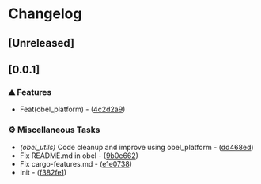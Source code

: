 # Changelog

## [Unreleased]

## [0.0.1]

### ⛰️ Features

- Feat(obel_platform) - ([4c2d2a9](https://github.com/takula-tech/nita-obel/commit/4c2d2a9b77ddf780b51e1a2782b080a79d261eca))

### ⚙️ Miscellaneous Tasks

- *(obel_utils)* Code cleanup and improve using obel_platform - ([dd468ed](https://github.com/takula-tech/nita-obel/commit/dd468ede70a67f83c382821a3ecab39391f21da0))
- Fix README.md in obel - ([9b0e662](https://github.com/takula-tech/nita-obel/commit/9b0e662514d86931736a800291a772e3f9cdcad4))
- Fix cargo-features.md - ([e1e0738](https://github.com/takula-tech/nita-obel/commit/e1e0738b41ea2bcf6f302413527354159c92829d))
- Init - ([f382fe1](https://github.com/takula-tech/nita-obel/commit/f382fe1fc141778032e0099a6300c5daf0b050cd))

